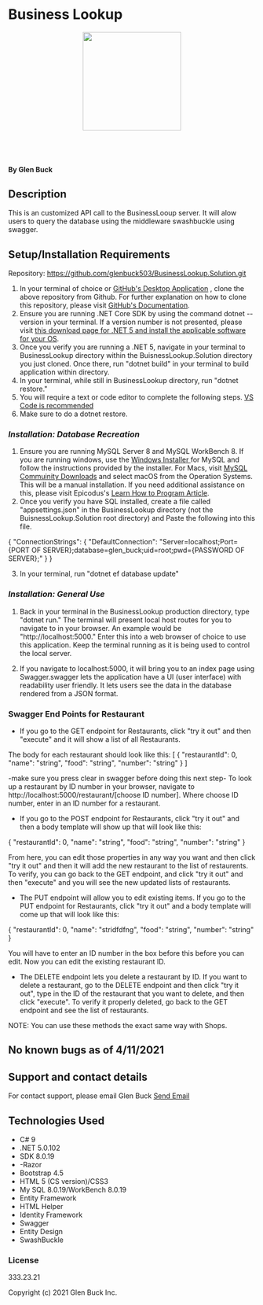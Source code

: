 # Business Lookup

<div align="center">
<img src="https://github.com/glenbuck503.png" width="200px" height="auto" >
</div>
<br>
<br>
<br>

#### 

#### By Glen Buck

## Description
This is an customized API call to the BusinessLooup server. It will alow users to query the database using the middleware swashbuckle using swagger. 


## Setup/Installation Requirements

Repository: https://github.com/glenbuck503/BusinessLookup.Solution.git
1. In your terminal of choice or [GitHub's Desktop Application](https://desktop.github.com/) , clone the above repository from Github. For further explanation on how to clone this repository, please visit [GitHub's Documentation](https://docs.github.com/en/github/using-git/which-remote-url-should-i-use).
2. Ensure you are running .NET Core SDK by using the command dotnet --version in your terminal. If a version number is not presented, please visit [this download page for .NET 5 and install the applicable software for your OS](https://dotnet.microsoft.com/download/dotnet/5.0). 
3. Once you verify you are running a .NET 5, navigate in your terminal to BusinessLookup directory within the BuisnessLookup.Solution directory you just cloned. Once there, run "dotnet build" in your terminal to build application within directory. 
4. In your terminal, while still in BusinessLookup directory, run "dotnet restore."
5. You will require a text or code editor to complete the following steps. [VS Code is recommended](https://code.visualstudio.com/)
6. Make sure to do a dotnet restore.


### _Installation: Database Recreation_

1. Ensure you are running MySQL Server 8 and MySQL WorkBench 8. If you are running windows, use the [Windows Installer ](https://dev.mysql.com/downloads/installer/) for MySQL and follow the instructions provided by the installer. For Macs, visit [MySQL Commuinity Downloads](https://dev.mysql.com/downloads/mysql/) and select macOS from the Operation Systems. This will be a manual installation. If you need additional assistance on this, please visit Epicodus's [Learn How to Program Article](https://www.learnhowtoprogram.com/c-and-net/getting-started-with-c/installing-and-configuring-mysql).
2. Once you verify you have SQL installed, create a file called "appsettings.json" in the BusinessLookup directory (not the BuisnessLookup.Solution root directory) and Paste the following into this file.

{
  "ConnectionStrings": {
      "DefaultConnection": "Server=localhost;Port={PORT OF SERVER};database=glen_buck;uid=root;pwd={PASSWORD OF SERVER};"
  }
}

3. In your terminal, run "dotnet ef database update"


### _Installation: General Use_

1. Back in your terminal in the BusinessLookup production directory, type "dotnet run." The terminal will present local host routes for you to navigate to in your browser. An example would be "http://localhost:5000." Enter this into a web browser of choice to use this application. Keep the terminal running as it is being used to control the local server.

2. If you navigate to localhost:5000, it will bring you to an index page using Swagger.swagger lets the application have a UI (user interface) with readability user friendly. It lets users see the data in the database rendered from a JSON format.

### Swagger End Points for Restaurant

* If you go to the GET endpoint for Restaurants, click "try it out" and then "execute" and it will show a list of all Restaurants.

The body for each restaurant should look like this:
[
  {
    "restaurantId": 0,
    "name": "string",
    "food": "string",
    "number": "string"
  }
]

-make sure you press clear in swagger before doing this next step-
To look up a restaurant by ID number in your browser, navigate to http://localhost:5000/restaurant/[choose ID number]. Where choose ID number, enter in an ID number for a restaurant.


* If you go to the POST endpoint for Restaurants, click "try it out" and then a body template will show up that will look like this:

{
  "restaurantId": 0,
  "name": "string",
  "food": "string",
  "number": "string"
}

From here, you can edit those properties in any way you want and then click "try it out" and then it will add the new restaurant to the list of restaurents. To verify, you can go back to the GET endpoint, and click "try it out" and then "execute" and you will see the new updated lists of restaurants.


* The PUT endpoint will allow you to edit existing items. If you go to the PUT endpoint for Restaurants, click "try it out" and a body template will come up that will look like this:

{
  "restaurantId": 0,
  "name": "stridfdfng",
  "food": "string",
  "number": "string"
}

You will have to enter an ID number in the box before this before you can edit. Now you can edit the existing restaurant ID.

* The DELETE endpoint lets you delete a restaurant by ID. If you want to delete a restaurant, go to the DELETE endpoint and then click "try it out", type in the ID of the restaurant that you want to delete, and then click "execute". To verify it properly deleted, go back to the GET endpoint and see the list of restaurants.


NOTE: You can use these methods the exact same way with Shops.



## No known bugs as of 4/11/2021

## Support and contact details

For contact support, please email Glen Buck <a href = "mailto: glenbuck@gamil.com">Send Email</a>

## Technologies Used

- C# 9
- .NET 5.0.102
- SDK 8.0.19
- -Razor
- Bootstrap 4.5
- HTML 5 (CS version)/CSS3
- My SQL 8.0.19/WorkBench 8.0.19
- Entity Framework
- HTML Helper
- Identity Framework
- Swagger
- Entity Design
- SwashBuckle


### License

333.23.21

Copyright (c) 2021 Glen Buck Inc.
```